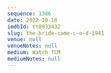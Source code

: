 ```yaml
---
sequence: 1386
date: 2022-10-18
imdbId: tt0033432
slug: the-bride-came-c-o-d-1941
venue: null
venueNotes: null
medium: Watch TCM
mediumNotes: null
---
```

